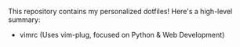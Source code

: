 This repository contains my personalized dotfiles! Here's a high-level summary:

- vimrc (Uses vim-plug, focused on Python & Web Development)